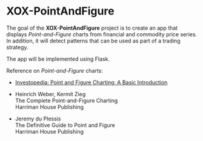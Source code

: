 # XOX-PointAndFigure
The goal of the **XOX-PointAndFigure** project is to create an app that displays *Point-and-Figure* charts from financial and commodity price series. In addition, it will detect patterns that can be used as part of a trading strategy.

The app will be implemented using Flask.

Reference on *Point-and-Figure* charts:

- [Investopedia: Point and Figure Charting: A Basic Introduction](https://www.investopedia.com/articles/technical/03/081303.asp)

- Heinrich Weber, Kermit Zieg  
The Complete Point-and-Figure Charting  
Harriman House Publishing

- Jeremy du Plessis  
The Definitive Guide to Point and Figure  
Harriman House Publishing  
